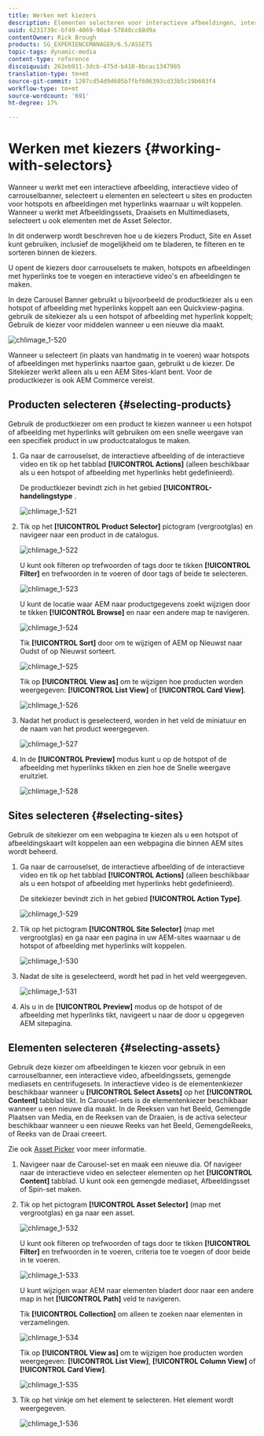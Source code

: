 ```yaml
---
title: Werken met kiezers
description: Elementen selecteren voor interactieve afbeeldingen, interactieve video en carrouselbanners
uuid: 6231739c-bf49-4069-90a4-57848cc68d9a
contentOwner: Rick Brough
products: SG_EXPERIENCEMANAGER/6.5/ASSETS
topic-tags: dynamic-media
content-type: reference
discoiquuid: 262eb911-3dcb-475d-b410-8bcac1347905
translation-type: tm+mt
source-git-commit: 1207cd54d9d605b7fbf606393cd33b5c19b603f4
workflow-type: tm+mt
source-wordcount: '691'
ht-degree: 17%

---
```



# Werken met kiezers {#working-with-selectors}

Wanneer u werkt met een interactieve afbeelding, interactieve video of carrouselbanner, selecteert u elementen en selecteert u sites en producten voor hotspots en afbeeldingen met hyperlinks waarnaar u wilt koppelen. Wanneer u werkt met Afbeeldingssets, Draaisets en Multimediasets, selecteert u ook elementen met de Asset Selector.

In dit onderwerp wordt beschreven hoe u de kiezers Product, Site en Asset kunt gebruiken, inclusief de mogelijkheid om te bladeren, te filteren en te sorteren binnen de kiezers.

U opent de kiezers door carrouselsets te maken, hotspots en afbeeldingen met hyperlinks toe te voegen en interactieve video&#39;s en afbeeldingen te maken.

In deze Carousel Banner gebruikt u bijvoorbeeld de productkiezer als u een hotspot of afbeelding met hyperlinks koppelt aan een Quickview-pagina. gebruik de sitekiezer als u een hotspot of afbeelding met hyperlink koppelt; Gebruik de kiezer voor middelen wanneer u een nieuwe dia maakt.

![chlimage_1-520](assets/chlimage_1-520.png)

Wanneer u selecteert (in plaats van handmatig in te voeren) waar hotspots of afbeeldingen met hyperlinks naartoe gaan, gebruikt u de kiezer. De Sitekiezer werkt alleen als u een AEM Sites-klant bent. Voor de productkiezer is ook AEM Commerce vereist.

## Producten selecteren {#selecting-products}

Gebruik de productkiezer om een product te kiezen wanneer u een hotspot of afbeelding met hyperlinks wilt gebruiken om een snelle weergave van een specifiek product in uw productcatalogus te maken.

1. Ga naar de carrouselset, de interactieve afbeelding of de interactieve video en tik op het tabblad **[!UICONTROL Actions]** (alleen beschikbaar als u een hotspot of afbeelding met hyperlinks hebt gedefinieerd).

   De productkiezer bevindt zich in het gebied **[!UICONTROL-handelingstype** .

   ![chlimage_1-521](assets/chlimage_1-521.png)

1. Tik op het **[!UICONTROL Product Selector]** pictogram (vergrootglas) en navigeer naar een product in de catalogus.

   ![chlimage_1-522](assets/chlimage_1-522.png)

   U kunt ook filteren op trefwoorden of tags door te tikken **[!UICONTROL Filter]** en trefwoorden in te voeren of door tags of beide te selecteren.

   ![chlimage_1-523](assets/chlimage_1-523.png)

   U kunt de locatie waar AEM naar productgegevens zoekt wijzigen door te tikken **[!UICONTROL Browse]** en naar een andere map te navigeren.

   ![chlimage_1-524](assets/chlimage_1-524.png)

   Tik **[!UICONTROL Sort]** door om te wijzigen of AEM op Nieuwst naar Oudst of op Nieuwst sorteert.

   ![chlimage_1-525](assets/chlimage_1-525.png)

   Tik op **[!UICONTROL View as]** om te wijzigen hoe producten worden weergegeven: **[!UICONTROL List View]** of **[!UICONTROL Card View]**.

   ![chlimage_1-526](assets/chlimage_1-526.png)

1. Nadat het product is geselecteerd, worden in het veld de miniatuur en de naam van het product weergegeven.

   ![chlimage_1-527](assets/chlimage_1-527.png)

1. In de **[!UICONTROL Preview]** modus kunt u op de hotspot of de afbeelding met hyperlinks tikken en zien hoe de Snelle weergave eruitziet.

   ![chlimage_1-528](assets/chlimage_1-528.png)

## Sites selecteren {#selecting-sites}

Gebruik de sitekiezer om een webpagina te kiezen als u een hotspot of afbeeldingskaart wilt koppelen aan een webpagina die binnen AEM sites wordt beheerd.

1. Ga naar de carrouselset, de interactieve afbeelding of de interactieve video en tik op het tabblad **[!UICONTROL Actions]** (alleen beschikbaar als u een hotspot of afbeelding met hyperlinks hebt gedefinieerd).

   De sitekiezer bevindt zich in het gebied **[!UICONTROL Action Type]**.

   ![chlimage_1-529](assets/chlimage_1-529.png)

1. Tik op het pictogram **[!UICONTROL Site Selector]** (map met vergrootglas) en ga naar een pagina in uw AEM-sites waarnaar u de hotspot of afbeelding met hyperlinks wilt koppelen.

   ![chlimage_1-530](assets/chlimage_1-530.png)

1. Nadat de site is geselecteerd, wordt het pad in het veld weergegeven.

   ![chlimage_1-531](assets/chlimage_1-531.png)

1. Als u in de **[!UICONTROL Preview]** modus op de hotspot of de afbeelding met hyperlinks tikt, navigeert u naar de door u opgegeven AEM sitepagina.

## Elementen selecteren {#selecting-assets}

Gebruik deze kiezer om afbeeldingen te kiezen voor gebruik in een carrouselbanner, een interactieve video, afbeeldingssets, gemengde mediasets en centrifugesets. In interactieve video is de elementenkiezer beschikbaar wanneer u **[!UICONTROL Select Assets]** op het **[!UICONTROL Content]** tabblad tikt. In Carousel-sets is de elementenkiezer beschikbaar wanneer u een nieuwe dia maakt. In de Reeksen van het Beeld, Gemengde Plaatsen van Media, en de Reeksen van de Draaien, is de activa selecteur beschikbaar wanneer u een nieuwe Reeks van het Beeld, GemengdeReeks, of Reeks van de Draai creeert.

Zie ook [Asset Picker](search-assets.md#assetpicker) voor meer informatie.

1. Navigeer naar de Carousel-set en maak een nieuwe dia. Of navigeer naar de interactieve video en selecteer elementen op het **[!UICONTROL Content]** tabblad. U kunt ook een gemengde mediaset, Afbeeldingsset of Spin-set maken.
1. Tik op het pictogram **[!UICONTROL Asset Selector]** (map met vergrootglas) en ga naar een asset.

   ![chlimage_1-532](assets/chlimage_1-532.png)

   U kunt ook filteren op trefwoorden of tags door te tikken **[!UICONTROL Filter]** en trefwoorden in te voeren, criteria toe te voegen of door beide in te voeren.

   ![chlimage_1-533](assets/chlimage_1-533.png)

   U kunt wijzigen waar AEM naar elementen bladert door naar een andere map in het **[!UICONTROL Path]** veld te navigeren.

   Tik **[!UICONTROL Collection]** om alleen te zoeken naar elementen in verzamelingen.

   ![chlimage_1-534](assets/chlimage_1-534.png)

   Tik op **[!UICONTROL View as]** om te wijzigen hoe producten worden weergegeven: **[!UICONTROL List View]**, **[!UICONTROL Column View]** of **[!UICONTROL Card View]**.

   ![chlimage_1-535](assets/chlimage_1-535.png)

1. Tik op het vinkje om het element te selecteren. Het element wordt weergegeven.

   ![chlimage_1-536](assets/chlimage_1-536.png)

